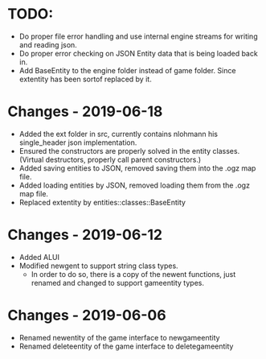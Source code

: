 # TODO:
- Do proper file error handling and use internal engine streams for writing and reading json.
- Do proper error checking on JSON Entity data that is being loaded back in.
- Add BaseEntity to the engine folder instead of game folder. Since extentity has been sortof replaced by it.

# Changes - 2019-06-18
- Added the ext folder in src, currently contains nlohmann his single_header json implementation.
- Ensured the constructors are properly solved in the entity classes. (Virtual destructors, properly call parent constructors.)
- Added saving entities to JSON, removed saving them into the .ogz map file.
- Added loading entities by JSON, removed loading them from the .ogz map file.
- Replaced extentity by entities::classes::BaseEntity

# Changes - 2019-06-12
- Added ALUI
- Modified newgent to support string class types.
	- In order to do so, there is a copy of the newent functions, just renamed and changed to support gameentity types.

# Changes - 2019-06-06
- Renamed newentity of the game interface to newgameentity
- Renamed deleteentity of the game interface to deletegameentity

